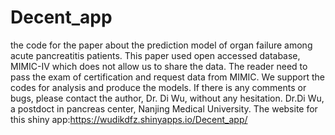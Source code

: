 # Decent_app
the code for the paper about the prediction model of organ failure among acute pancreatitis patients.
This paper used open accessed database, MIMIC-IV which does not allow us to share the data. The reader need to pass the exam of certification and request data from MIMIC.
We support the codes for analysis and produce the models. If there is any comments or bugs, please contact the author, Dr. Di Wu, without any hesitation.
Dr.Di Wu, a postdoct in pancreas center, Nanjing Medical University.
The website for this shiny app:https://wudikdfz.shinyapps.io/Decent_app/
